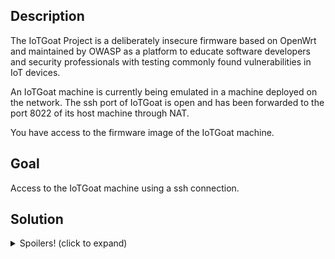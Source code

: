 <h2>Description</h2>
<p>The IoTGoat Project is a deliberately insecure firmware based on OpenWrt and maintained by OWASP as a platform to educate software developers and security professionals with testing commonly found vulnerabilities in IoT devices.</p>
<p></p>
<p>An IoTGoat machine is currently being emulated in a machine deployed on the network. The ssh port of IoTGoat is open and has been forwarded to the port 8022 of its host machine through NAT.</p>
<p>You have access to the firmware image of the IoTGoat machine.</p>

<h2>Goal</h2>
<p>Access to the IoTGoat machine using a ssh connection.</p>

<h2>Solution</h2>
<details>
    <summary>Spoilers! (click to expand)</summary>
    <p>1. Extract the files system using binwalk</p>
    <p>2. Find a user that can use /bin/ash</p>
    <p>3. Crack his password with a wordlist of common IoT passwords</p>
    <p>4. Connect to IotGoat using ssh through the port 8022 with the user hacked credentials</p>
    <p></p>
    <p>(reminder: ssh {user}@{ip} -p {port} -oHostKeyAlgorithms=+ssh-rsa)</p>
</details>
